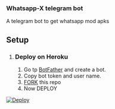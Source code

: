### Whatsapp-X telegram bot

A telegram bot to get whatsapp mod apks

## Setup

1.  ### Deploy on Heroku
    1. Go tp [BotFather](https://t.me/BotFather) and create a bot.
    2. Copy bot token and user name.
    3. [FORK](https://github.com/CP2003/webhook-python-telegram-bot/fork) this repo
    6. Now DEPLOY
 <a href="https://www.heroku.com/deploy/?template=https://github.com/CP2003/webhook-python-telegram-bot">
       <img src="https://www.herokucdn.com/deploy/button.svg" alt="Deploy">
</a>
